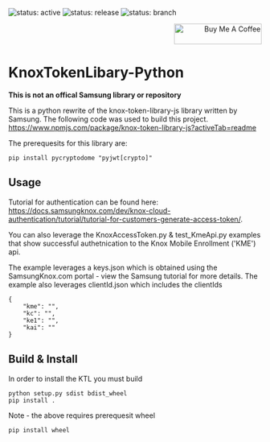 ![status: active](https://img.shields.io/badge/status-active-green.svg)
![status: release](https://img.shields.io/badge/release-0.1.0-red.svg)
![status: branch](https://img.shields.io/badge/branch-master-lightgrey.svg)

<div style="text-align: right"> 
    <a href="https://www.buymeacoffee.com/mattintech" target="_blank">
    <img src="https://cdn.buymeacoffee.com/buttons/default-orange.png" alt="Buy Me A Coffee" height="41" width="174"></a>
</div>


# KnoxTokenLibary-Python

**This is not an offical Samsung library or repository**

This is a python rewrite of the knox-token-library-js library written by Samsung.  The following code was used to build this project. https://www.npmjs.com/package/knox-token-library-js?activeTab=readme

The prerequesits for this library are: 
```
pip install pycryptodome "pyjwt[crypto]"
```

## Usage
Tutorial for authentication can be found here: https://docs.samsungknox.com/dev/knox-cloud-authentication/tutorial/tutorial-for-customers-generate-access-token/. 

You can also leverage the KnoxAccessToken.py & test_KmeApi.py examples that show successful authetnication to the Knox Mobile Enrollment ('KME') api.

The example leverages a keys.json which is obtained using the SamsungKnox.com portal - view the Samsung tutorial for more details. 
The example also leverages clientId.json which includes the clientIds 

```
{
    "kme": "",
    "kc": "",
    "ke1": "",
    "kai": ""
}
```

## Build & Install
In order to install the KTL you must build 

```
python setup.py sdist bdist_wheel
pip install .
```

Note - the above requires prerequesit wheel

```
pip install wheel
```


